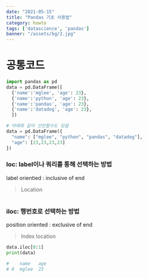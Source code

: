 ```yaml
---
date: "2021-05-15"
title: "Pandas 기초 사용법"
category: howto
tags: ['datascience', 'pandas']
banner: "/assets/bg/2.jpg"
---
```


# 공통코드
```python
import pandas as pd
data = pd.DataFrame([
  {'name':'mglee', 'age': 23},
  {'name':'python', 'age': 23},
  {'name':'pandas', 'age': 23},
  {'name':'datadog', 'age': 23},
  ])

# 아래와 같이 선언할수도 있음
data = pd.DataFrame({
  "name": ["mglee", "python", "pandas", "datadog"],
  "age": [23,23,23,23]
})
```


### loc: label이나 쿼리를 통해 선택하는 방법

label orientied : inclusive of end

> Location
```python

```

### iloc: 행번호로 선택하는 방법

position oriented : exclusive of end

> Index location
```python
data.iloc[0:1]
print(data)

#    name   age
# 0  mglee  23
```

